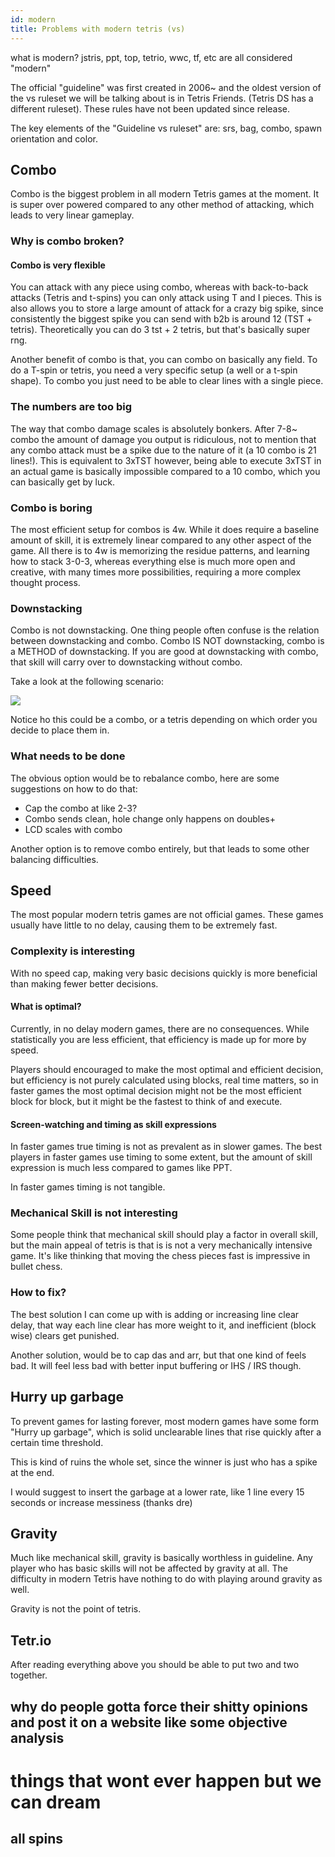 ```yaml
---
id: modern
title: Problems with modern tetris (vs)
---
```


what is modern? jstris, ppt, top, tetrio, wwc, tf, etc are all considered "modern"

The official "guideline" was first created in 2006~ and the oldest version of the vs ruleset we will be talking about is in Tetris Friends. (Tetris DS has a different ruleset). These rules have not been updated since release. 

The key elements of the "Guideline vs ruleset" are: srs, bag, combo, spawn orientation and color.

## Combo

Combo is the biggest problem in all modern Tetris games at the moment.  It is super over powered compared to any other method of attacking, which leads to very linear gameplay. 

### Why is combo broken?

#### Combo is very flexible

You can attack with any piece using combo, whereas with back-to-back attacks (Tetris and t-spins) you can only attack using T and I pieces. This is also allows you to store a large amount of attack for a crazy big spike, since consistently the biggest spike you can send with b2b is around 12 (TST + tetris). Theoretically you can do 3 tst + 2 tetris, but that's basically super rng.

Another benefit of combo is that, you can combo on basically any field. To do a T-spin or tetris, you need a very specific setup (a well or a t-spin shape). To combo you just need to be able to clear lines with a single piece.

### The numbers are too big

The way that combo damage scales is absolutely bonkers. After 7-8~ combo the amount of damage you output is ridiculous, not to mention that any combo attack must be a spike due to the nature of it (a 10 combo is 21 lines!). This is equivalent to 3xTST however, being able to execute 3xTST in an actual game is basically impossible compared to a 10 combo, which you can basically get by luck.

### Combo is boring

The most efficient setup for combos is 4w. While it does require a baseline amount of skill, it is extremely linear compared to any other aspect of the game. All there is to 4w is memorizing the residue patterns, and learning how to stack 3-0-3, whereas everything else is much more open and creative, with many times more possibilities, requiring a more complex thought process. 

### Downstacking

Combo is not downstacking. One thing people often confuse is the relation between downstacking and combo. Combo IS NOT downstacking, combo is a METHOD of downstacking. If you are good at downstacking with combo, that skill will carry over to downstacking without combo. 

Take a look at the following scenario:

 ![](https://i.imgur.com/RYt3RdK.png)

Notice ho this could be a combo, or a tetris depending on which order you decide to place them in. 

### What needs to be done 

The obvious option would be to rebalance combo, here are some suggestions on how to do that:

- Cap the combo at like 2-3? 
- Combo sends clean, hole change only happens on doubles+
- LCD scales with combo

Another option is to remove combo entirely, but that leads to some other balancing difficulties.

## Speed

The most popular modern tetris games are not official games. These games usually have little to no delay, causing them to be extremely fast. 

### Complexity is interesting

With no speed cap, making very basic decisions quickly is more beneficial than making fewer better decisions. 

#### What is optimal?

Currently, in no delay modern games, there are no consequences. While statistically you are less efficient, that efficiency is made up for more by speed. 

Players should encouraged to make the most optimal and efficient decision, but efficiency is not purely calculated using blocks, real time matters, so in faster games the most optimal decision might not be the most efficient block for block, but it might be the fastest to think of and execute.

#### Screen-watching and timing as skill expressions 

In faster games true timing is not as prevalent as in slower games. The best players in faster games use timing to some extent, but the amount of skill expression is much less compared to games like PPT. 

In faster games timing is not tangible. 

### Mechanical Skill is not interesting

Some people think that mechanical skill should play a factor in overall skill, but the main appeal of tetris is that is is not a very mechanically intensive game. It's like thinking that moving the chess pieces fast is impressive in bullet chess.



### How to fix? 

The best solution I can come up with is adding or increasing line clear delay, that way each line clear has more weight to it, and inefficient (block wise) clears get punished.

Another solution, would be to cap das and arr, but that one kind of feels bad. It will feel less bad with better input buffering or IHS / IRS though.

## Hurry up garbage

To prevent games for lasting forever, most modern games have some form "Hurry up garbage", which is solid unclearable lines that rise quickly after a certain time threshold.

This is kind of ruins the whole set, since the winner is just who has a spike at the end. 

I would suggest to insert the garbage at a lower rate, like 1 line every 15 seconds or increase messiness (thanks dre)

## Gravity

Much like mechanical skill, gravity is basically worthless in guideline. Any player who has basic skills will not be affected by gravity at all. The difficulty in modern Tetris have nothing to do with playing around gravity as well. 

Gravity is not the point of tetris. 

## Tetr.io 

After reading everything above you should be able to put two and two together.

## why do people gotta force their shitty opinions and post it on a website like some objective analysis



# things that wont ever happen but we can dream

## all spins


